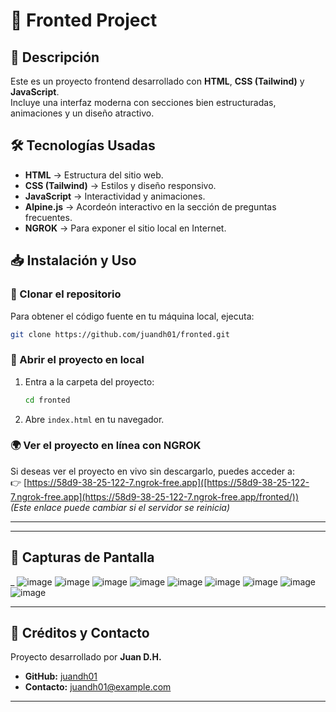 # 🚀 Fronted Project

## 📌 Descripción
Este es un proyecto frontend desarrollado con **HTML**, **CSS (Tailwind)** y **JavaScript**.  
Incluye una interfaz moderna con secciones bien estructuradas, animaciones y un diseño atractivo.  

## 🛠 Tecnologías Usadas
- **HTML** → Estructura del sitio web.  
- **CSS (Tailwind)** → Estilos y diseño responsivo.  
- **JavaScript** → Interactividad y animaciones.  
- **Alpine.js** → Acordeón interactivo en la sección de preguntas frecuentes.  
- **NGROK** → Para exponer el sitio local en Internet.  

## 📥 Instalación y Uso

### 🔹 Clonar el repositorio
Para obtener el código fuente en tu máquina local, ejecuta:

```bash
git clone https://github.com/juandh01/fronted.git
```

### 🔹 Abrir el proyecto en local
1. Entra a la carpeta del proyecto:  
   ```bash
   cd fronted
   ```
2. Abre `index.html` en tu navegador.

### 🌍 Ver el proyecto en línea con NGROK
Si deseas ver el proyecto en vivo sin descargarlo, puedes acceder a:  
👉 [https://58d9-38-25-122-7.ngrok-free.app]([https://58d9-38-25-122-7.ngrok-free.app](https://58d9-38-25-122-7.ngrok-free.app/fronted/))  
_(Este enlace puede cambiar si el servidor se reinicia)_

---

---

## 📸 Capturas de Pantalla
_
![image](https://github.com/user-attachments/assets/60d6ab5c-1c7e-4771-bd57-3ff7a0052b74)
![image](https://github.com/user-attachments/assets/6f3894b4-ea6d-40bc-bafa-1485664f16c6)
![image](https://github.com/user-attachments/assets/930d1353-b3c2-4e2f-821b-9bf9a4d3838c)
![image](https://github.com/user-attachments/assets/abe477ae-6354-4ce9-a324-f4ceb5810f76)
![image](https://github.com/user-attachments/assets/4c1d98c3-8e13-4eac-b115-f9e0996db9e9)
![image](https://github.com/user-attachments/assets/67657d11-f8ea-4a93-9f71-18d619991366)
![image](https://github.com/user-attachments/assets/847c4e47-8831-4c28-8a05-6809cfa9fdd8)
![image](https://github.com/user-attachments/assets/94b31dd5-0c05-40a9-a8df-9cb25c55c822)
![image](https://github.com/user-attachments/assets/ecacadb0-6773-414d-a3f5-49211cb50c27)

---

## 📩 Créditos y Contacto
Proyecto desarrollado por **Juan D.H.**  

- **GitHub:** [juandh01](https://github.com/juandh01)  
- **Contacto:** [juandh01@example.com](mailto:juandh01@example.com)  

---
